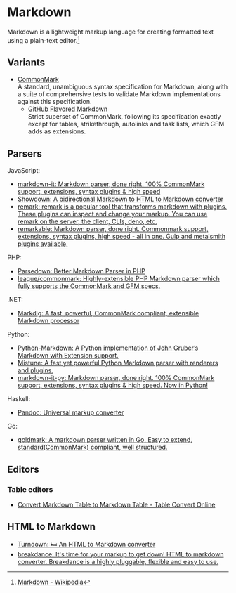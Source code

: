 # Markdown
Markdown is a lightweight markup language for creating formatted text using a plain-text editor.[^wiki]

[^wiki]: [Markdown - Wikipedia](https://en.wikipedia.org/wiki/Markdown)

## Variants
- [CommonMark](https://commonmark.org/)  
  A standard, unambiguous syntax specification for Markdown, along with a suite of comprehensive tests to validate Markdown implementations against this specification.
  - [GitHub Flavored Markdown](https://github.github.com/gfm/)  
    Strict superset of CommonMark, following its specification exactly except for tables, strikethrough, autolinks and task lists, which GFM adds as extensions.

## Parsers
JavaScript:
- [markdown-it: Markdown parser, done right. 100% CommonMark support, extensions, syntax plugins & high speed](https://github.com/markdown-it/markdown-it)
- [Showdown: A bidirectional Markdown to HTML to Markdown converter](https://github.com/showdownjs/showdown)
- [remark: remark is a popular tool that transforms markdown with plugins. These plugins can inspect and change your markup. You can use remark on the server, the client, CLIs, deno, etc.](https://github.com/remarkjs/remark)
- [remarkable: Markdown parser, done right. Commonmark support, extensions, syntax plugins, high speed - all in one. Gulp and metalsmith plugins available.](https://github.com/jonschlinkert/remarkable)  

PHP:
- [Parsedown: Better Markdown Parser in PHP](https://github.com/erusev/parsedown)
- [league/commonmark: Highly-extensible PHP Markdown parser which fully supports the CommonMark and GFM specs.](https://github.com/thephpleague/commonmark)

.NET:
- [Markdig: A fast, powerful, CommonMark compliant, extensible Markdown processor](https://github.com/xoofx/markdig)

Python:
- [Python-Markdown: A Python implementation of John Gruber’s Markdown with Extension support.](https://github.com/Python-Markdown/markdown)
- [Mistune: A fast yet powerful Python Markdown parser with renderers and plugins.](https://github.com/lepture/mistune)
- [markdown-it-py: Markdown parser, done right. 100% CommonMark support, extensions, syntax plugins & high speed. Now in Python!](https://github.com/executablebooks/markdown-it-py)

Haskell:
- [Pandoc: Universal markup converter](https://github.com/jgm/pandoc)

Go:
- [goldmark: A markdown parser written in Go. Easy to extend, standard(CommonMark) compliant, well structured.](https://github.com/yuin/goldmark)

## Editors
### Table editors
- [Convert Markdown Table to Markdown Table - Table Convert Online](https://tableconvert.com/markdown-to-markdown)

## HTML to Markdown
- [Turndown: 🛏 An HTML to Markdown converter](https://github.com/mixmark-io/turndown)
- [breakdance: It's time for your markup to get down! HTML to markdown converter. Breakdance is a highly pluggable, flexible and easy to use.](https://github.com/breakdance/breakdance)  